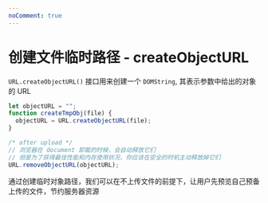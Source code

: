 ```yaml
---
noComment: true
---
```


# 创建文件临时路径 - createObjectURL

`URL.createObjectURL()` 接口用来创建一个 `DOMString`, 其表示参数中给出的对象的 URL

```js
let objectURL = "";
function createTmpObj(file) {
  objectURL = URL.createObjectURL(file);
}

/* after upload */
// 浏览器在 document 卸载的时候，会自动释放它们
// 但是为了获得最佳性能和内存使用状况，你应该在安全的时机主动释放掉它们
URL.removeObjectURL(objectURL);
```

通过创建临时对象路径，我们可以在不上传文件的前提下，让用户先预览自己预备上传的文件，节约服务器资源
